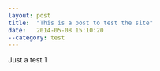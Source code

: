 ```yaml
---
layout: post
title:  "This is a post to test the site"
date:   2014-05-08 15:10:20
--category: test
---
```


Just a test 1